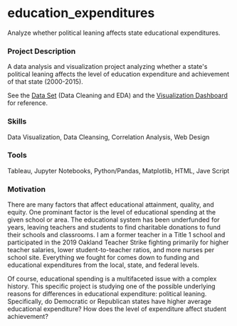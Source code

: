 # education_expenditures
Analyze whether political leaning affects state educational expenditures. 


### Project Description 
A data analysis and visualization project analyzing whether a state's political leaning affects the level of education expenditure and achievement of that state (2000-2015). 

See the <a href="https://www.kaggle.com/noriuk/us-education-datasets-unification-project#states_all_extended.csv">Data Set</a> (Data Cleaning and EDA) and the <a href="https://public.tableau.com/profile/allison.godfrey#!/vizhome/total_expenditures/Dashboard1?publish=yes&:origin=viz_share_link">Visualization Dashboard</a> for reference. 

### Skills 
Data Visualization, Data Cleansing, Correlation Analysis, Web Design

### Tools 
Tableau, Jupyter Notebooks, Python/Pandas, Matplotlib, HTML, Jave Script

### Motivation 
There are many factors that affect educational attainment, quality, and equity. One prominant factor is the level of educational spending at the given school or area. The educational system has been underfunded for years, leaving teachers and students to find charitable donations to fund their schools and classrooms. I am a former teacher in a Title 1 school and participated in the 2019 Oakland Teacher Strike fighting primarily for higher teacher salaries, lower student-to-teacher ratios, and more nurses per school site. Everything we fought for comes down to funding and educational expenditures from the local, state, and federal levels. 

Of course, educational spending is a multifaceted issue with a complex history. This specific project is studying one of the possible underlying reasons for differences in educational expenditure: political leaning. Specifically, do Democratic or Republican states have higher average educational expenditure? How does the level of expenditure affect student achievement? 
